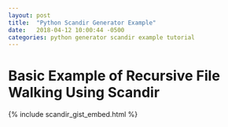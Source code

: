 ```yaml
---
layout: post
title:  "Python Scandir Generator Example"
date:   2018-04-12 10:00:44 -0500
categories: python generator scandir example tutorial
---
```


# Basic Example of Recursive File Walking Using Scandir

{% include scandir_gist_embed.html %}